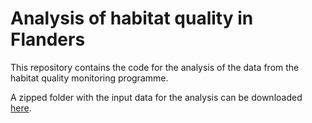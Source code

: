 # Analysis of habitat quality in Flanders

This repository contains the code for the analysis of the data from the habitat quality monitoring programme.

A zipped folder with the input data for the analysis can be downloaded [here](https://drive.google.com/open?id=1UVZjOJS-7JMoQQqVZAdHALqlArYX7iBx). 
